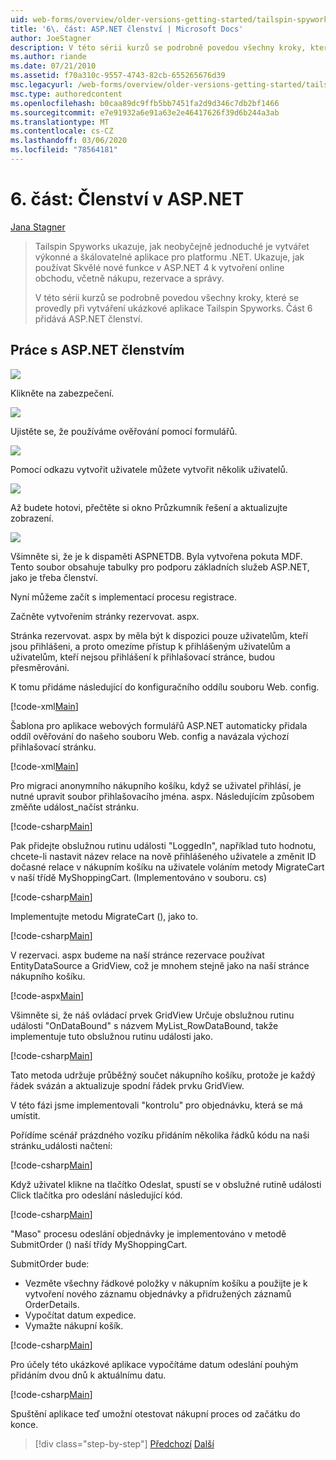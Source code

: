 ```yaml
---
uid: web-forms/overview/older-versions-getting-started/tailspin-spyworks/tailspin-spyworks-part-6
title: '6\. část: ASP.NET členství | Microsoft Docs'
author: JoeStagner
description: V této sérii kurzů se podrobně povedou všechny kroky, které se provedly při vytváření ukázkové aplikace Tailspin Spyworks. Část 6 přidává ASP.NET členství.
ms.author: riande
ms.date: 07/21/2010
ms.assetid: f70a310c-9557-4743-82cb-655265676d39
msc.legacyurl: /web-forms/overview/older-versions-getting-started/tailspin-spyworks/tailspin-spyworks-part-6
msc.type: authoredcontent
ms.openlocfilehash: b0caa89dc9ffb5bb7451fa2d9d346c7db2bf1466
ms.sourcegitcommit: e7e91932a6e91a63e2e46417626f39d6b244a3ab
ms.translationtype: MT
ms.contentlocale: cs-CZ
ms.lasthandoff: 03/06/2020
ms.locfileid: "78564181"
---
```

# <a name="part-6-aspnet-membership"></a>6\. část: Členství v ASP.NET

[Jana Stagner](https://github.com/JoeStagner)

> Tailspin Spyworks ukazuje, jak neobyčejně jednoduché je vytvářet výkonné a škálovatelné aplikace pro platformu .NET. Ukazuje, jak používat Skvělé nové funkce v ASP.NET 4 k vytvoření online obchodu, včetně nákupu, rezervace a správy.
> 
> V této sérii kurzů se podrobně povedou všechny kroky, které se provedly při vytváření ukázkové aplikace Tailspin Spyworks. Část 6 přidává ASP.NET členství.

## <a id="_Toc260221672"></a>Práce s ASP.NET členstvím

![](tailspin-spyworks-part-6/_static/image1.png)

Klikněte na zabezpečení.

![](tailspin-spyworks-part-6/_static/image1.jpg)

Ujistěte se, že používáme ověřování pomocí formulářů.

![](tailspin-spyworks-part-6/_static/image2.jpg)

Pomocí odkazu vytvořit uživatele můžete vytvořit několik uživatelů.

![](tailspin-spyworks-part-6/_static/image3.jpg)

Až budete hotovi, přečtěte si okno Průzkumník řešení a aktualizujte zobrazení.

![](tailspin-spyworks-part-6/_static/image2.png)

Všimněte si, že je k dispaměti ASPNETDB. Byla vytvořena pokuta MDF. Tento soubor obsahuje tabulky pro podporu základních služeb ASP.NET, jako je třeba členství.

Nyní můžeme začít s implementací procesu registrace.

Začněte vytvořením stránky rezervovat. aspx.

Stránka rezervovat. aspx by měla být k dispozici pouze uživatelům, kteří jsou přihlášeni, a proto omezíme přístup k přihlášeným uživatelům a uživatelům, kteří nejsou přihlášení k přihlašovací stránce, budou přesměrováni.

K tomu přidáme následující do konfiguračního oddílu souboru Web. config.

[!code-xml[Main](tailspin-spyworks-part-6/samples/sample1.xml)]

Šablona pro aplikace webových formulářů ASP.NET automaticky přidala oddíl ověřování do našeho souboru Web. config a navázala výchozí přihlašovací stránku.

[!code-xml[Main](tailspin-spyworks-part-6/samples/sample2.xml)]

Pro migraci anonymního nákupního košíku, když se uživatel přihlásí, je nutné upravit soubor přihlašovacího jména. aspx. Následujícím způsobem změňte událost\_načíst stránku.

[!code-csharp[Main](tailspin-spyworks-part-6/samples/sample3.cs)]

Pak přidejte obslužnou rutinu události "LoggedIn", například tuto hodnotu, chcete-li nastavit název relace na nově přihlášeného uživatele a změnit ID dočasné relace v nákupním košíku na uživatele voláním metody MigrateCart v naší třídě MyShoppingCart. (Implementováno v souboru. cs)

[!code-csharp[Main](tailspin-spyworks-part-6/samples/sample4.cs)]

Implementujte metodu MigrateCart (), jako to.

[!code-csharp[Main](tailspin-spyworks-part-6/samples/sample5.cs)]

V rezervaci. aspx budeme na naší stránce rezervace používat EntityDataSource a GridView, což je mnohem stejně jako na naší stránce nákupního košíku.

[!code-aspx[Main](tailspin-spyworks-part-6/samples/sample6.aspx)]

Všimněte si, že náš ovládací prvek GridView Určuje obslužnou rutinu události "OnDataBound" s názvem MyList\_RowDataBound, takže implementuje tuto obslužnou rutinu události jako.

[!code-csharp[Main](tailspin-spyworks-part-6/samples/sample7.cs)]

Tato metoda udržuje průběžný součet nákupního košíku, protože je každý řádek svázán a aktualizuje spodní řádek prvku GridView.

V této fázi jsme implementovali "kontrolu" pro objednávku, která se má umístit.

Pořídíme scénář prázdného vozíku přidáním několika řádků kódu na naši stránku\_události načtení:

[!code-csharp[Main](tailspin-spyworks-part-6/samples/sample8.cs)]

Když uživatel klikne na tlačítko Odeslat, spustí se v obslužné rutině události Click tlačítka pro odeslání následující kód.

[!code-csharp[Main](tailspin-spyworks-part-6/samples/sample9.cs)]

"Maso" procesu odeslání objednávky je implementováno v metodě SubmitOrder () naší třídy MyShoppingCart.

SubmitOrder bude:

- Vezměte všechny řádkové položky v nákupním košíku a použijte je k vytvoření nového záznamu objednávky a přidružených záznamů OrderDetails.
- Vypočítat datum expedice.
- Vymažte nákupní košík.

[!code-csharp[Main](tailspin-spyworks-part-6/samples/sample10.cs)]

Pro účely této ukázkové aplikace vypočítáme datum odeslání pouhým přidáním dvou dnů k aktuálnímu datu.

[!code-csharp[Main](tailspin-spyworks-part-6/samples/sample11.cs)]

Spuštění aplikace teď umožní otestovat nákupní proces od začátku do konce.

> [!div class="step-by-step"]
> [Předchozí](tailspin-spyworks-part-5.md)
> [Další](tailspin-spyworks-part-7.md)
